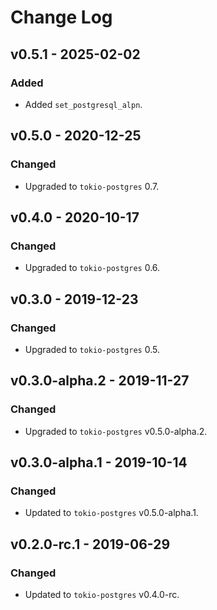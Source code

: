 # Change Log

## v0.5.1 - 2025-02-02

### Added

* Added `set_postgresql_alpn`.

## v0.5.0 - 2020-12-25

### Changed

* Upgraded to `tokio-postgres` 0.7.

## v0.4.0 - 2020-10-17

### Changed

* Upgraded to `tokio-postgres` 0.6.

## v0.3.0 - 2019-12-23

### Changed

* Upgraded to `tokio-postgres` 0.5.

## v0.3.0-alpha.2 - 2019-11-27

### Changed

* Upgraded to `tokio-postgres` v0.5.0-alpha.2.

## v0.3.0-alpha.1 - 2019-10-14

### Changed

* Updated to `tokio-postgres` v0.5.0-alpha.1.

## v0.2.0-rc.1 - 2019-06-29

### Changed

* Updated to `tokio-postgres` v0.4.0-rc.
